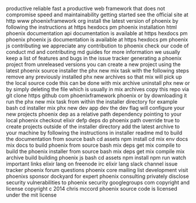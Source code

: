 productive reliable fast a productive web framework that does not compromise speed and maintainability getting started see the official site at http www phoenixframework org install the latest version of phoenix by following the instructions at https hexdocs pm phoenix installation html phoenix documentation api documentation is available at https hexdocs pm phoenix phoenix js documentation is available at https hexdocs pm phoenix js contributing we appreciate any contribution to phoenix check our code of conduct md and contributing md guides for more information we usually keep a list of features and bugs in the issue tracker generating a phoenix project from unreleased versions you can create a new project using the latest phoenix source installer the phx new mix task with the following steps remove any previously installed phx new archives so that mix will pick up the local source code this can be done with mix archive uninstall phx new or by simply deleting the file which is usually in mix archives copy this repo via git clone https github com phoenixframework phoenix or by downloading it run the phx new mix task from within the installer directory for example bash cd installer mix phx new dev app dev the dev flag will configure your new projects phoenix dep as a relative path dependency pointing to your local phoenix checkout elixir defp deps do phoenix path override true to create projects outside of the installer directory add the latest archive to your machine by following the instructions in installer readme md to build the documentation from source bash cd assets npm install cd mix env docs mix docs to build phoenix from source bash mix deps get mix compile to build the phoenix installer from source bash mix deps get mix compile mix archive build building phoenix js bash cd assets npm install npm run watch important links elixir lang on freenode irc elixir lang slack channel issue tracker phoenix forum questions phoenix core mailing list development visit phoenixs sponsor dockyard for expert phoenix consulting privately disclose security vulnerabilities to phoenix security googlegroups com copyright and license copyright c 2014 chris mccord phoenix source code is licensed under the mit license